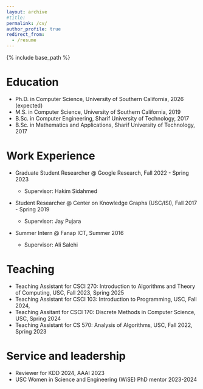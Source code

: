 ```yaml
---
layout: archive
#title: 
permalink: /cv/
author_profile: true
redirect_from:
  - /resume
---
```


{% include base_path %}

Education
======
* Ph.D. in Computer Science, University of Southern California, 2026 (expected)
* M.S. in Computer Science, University of Southern California, 2019
* B.Sc. in Computer Engineering, Sharif University of Technology, 2017
* B.Sc. in Mathematics and Applications, Sharif University of Technology, 2017

Work Experience
======

* Graduate Student Researcher @ Google Research, Fall 2022 - Spring 2023<br>
  * Supervisor: Hakim Sidahmed

* Student Researcher @ Center on Knowledge Graphs (USC/ISI), Fall 2017 - Spring 2019 <br>
  * Supervisor: Jay Pujara

* Summer Intern @ Fanap ICT, Summer 2016  <br>
  * Supervisor: Ali Salehi

  
Teaching
======
* Teaching Assistant for CSCI 270: Introduction to Algorithms and Theory of Computing, USC, Fall 2023, Spring 2025
* Teaching Assistant for CSCI 103: Introduction to Programming, USC, Fall 2024,
* Teaching Assitant for CSCI 170: Discrete Methods in Computer Science, USC, Spring 2024
* Teaching Assistant for CS 570: Analysis of Algorithms, USC, Fall 2022, Spring 2023

  
Service and leadership
======
* Reviewer for KDD 2024, AAAI 2023
* USC Women in Science and Engineering (WiSE) PhD mentor 2023-2024
